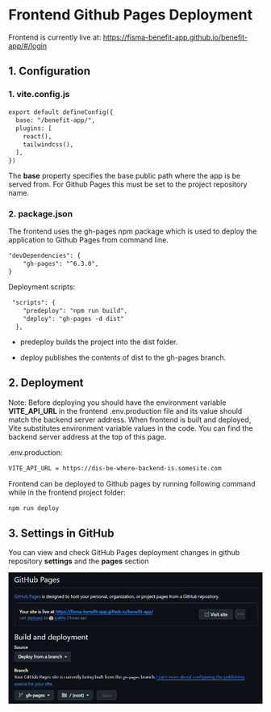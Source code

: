 # Frontend Github Pages Deployment

Frontend is currently live at: https://fisma-benefit-app.github.io/benefit-app/#/login

## 1. Configuration

### 1. vite.config.js

```
export default defineConfig({
  base: "/benefit-app/",
  plugins: [
    react(),
    tailwindcss(),
  ],
})
```

The **base** property specifies the base public path where the app is be served from. For Github Pages this must be set to the project repository name.

### 2. package.json

The frontend uses the gh-pages npm package which is used to deploy the application to Github Pages from command line.

```
"devDependencies": {
    "gh-pages": "^6.3.0",
}
```

Deployment scripts:

```
 "scripts": {
    "predeploy": "npm run build",
    "deploy": "gh-pages -d dist"
  },
```

- predeploy builds the project into the dist folder.

- deploy publishes the contents of dist to the gh-pages branch.

## 2. Deployment

Note: Before deploying you should have the environment variable **VITE_API_URL** in the frontend .env.production file and its value should match the backend server address. When frontend is built and deployed, Vite substitutes environment variable values in the code. You can find the backend server address at the top of this page.

.env.production:

```sh
VITE_API_URL = https://dis-be-where-backend-is.somesite.com
```

Frontend can be deployed to Github pages by running following command while in the frontend project folder:

```sh
npm run deploy
```

## 3. Settings in GitHub

You can view and check GitHub Pages deployment changes in github repository **settings** and the **pages** section

![image](img/images_for_manuals/github_pages_deployment.png)
